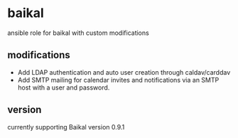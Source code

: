 # baikal

ansible role for baikal with custom modifications

## modifications

* Add LDAP authentication and auto user creation through caldav/carddav
* Add SMTP mailing for calendar invites and notifications via an SMTP
  host with a user and password.

## version

currently supporting Baikal version 0.9.1
